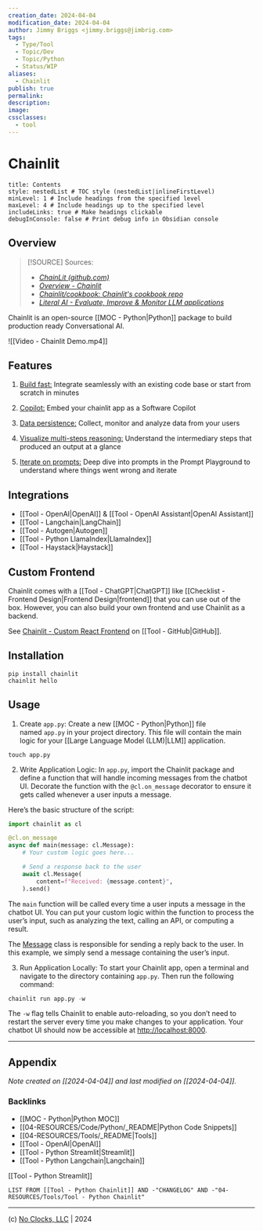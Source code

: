 ```yaml
---
creation_date: 2024-04-04
modification_date: 2024-04-04
author: Jimmy Briggs <jimmy.briggs@jimbrig.com>
tags:
  - Type/Tool
  - Topic/Dev
  - Topic/Python
  - Status/WIP
aliases:
  - Chainlit
publish: true
permalink:
description:
image:
cssclasses:
  - tool
---
```


# Chainlit

```table-of-contents
title: Contents 
style: nestedList # TOC style (nestedList|inlineFirstLevel)
minLevel: 1 # Include headings from the specified level
maxLevel: 4 # Include headings up to the specified level
includeLinks: true # Make headings clickable
debugInConsole: false # Print debug info in Obsidian console
```

## Overview

> [!SOURCE] Sources:
> - *[ChainLit (github.com)](https://github.com/Chainlit)*
> - *[Overview - Chainlit](https://docs.chainlit.io/get-started/overview)*
> - *[Chainlit/cookbook: Chainlit's cookbook repo](https://github.com/Chainlit/cookbook)*
> - *[Literal AI - Evaluate, Improve & Monitor LLM applications](https://getliteral.ai/)*

Chainlit is an open-source [[MOC - Python|Python]] package to build production ready Conversational AI.

![[Video - Chainlit Demo.mp4]]

## Features

1. [Build fast:](https://docs.chainlit.io/examples/openai-sql) Integrate seamlessly with an existing code base or start from scratch in minutes
    
2. [Copilot:](https://docs.chainlit.io/deployment/copilot) Embed your chainlit app as a Software Copilot
    
3. [Data persistence:](https://docs.chainlit.io/data-persistence/overview) Collect, monitor and analyze data from your users
    
4. [Visualize multi-steps reasoning:](https://docs.chainlit.io/concepts/step) Understand the intermediary steps that produced an output at a glance
    
5. [Iterate on prompts:](https://docs.chainlit.io/advanced-features/prompt-playground) Deep dive into prompts in the Prompt Playground to understand where things went wrong and iterate

## Integrations

- [[Tool - OpenAI|OpenAI]] & [[Tool - OpenAI Assistant|OpenAI Assistant]]
- [[Tool - Langchain|LangChain]]
- [[Tool - Autogen|Autogen]]
- [[Tool - Python LlamaIndex|LlamaIndex]]
- [[Tool - Haystack|Haystack]]

## Custom Frontend

Chainlit comes with a [[Tool - ChatGPT|ChatGPT]] like [[Checklist - Frontend Design|Frontend Design|frontend]] that you can use out of the box. However, you can also build your own frontend and use Chainlit as a backend.

See [Chainlit - Custom React Frontend](https://github.com/Chainlit/cookbook/tree/main/custom-frontend) on [[Tool - GitHub|GitHub]].

## Installation

```shell
pip install chainlit
chainlit hello
```

## Usage

1. Create `app.py`: Create a new [[MOC - Python|Python]] file named `app.py` in your project directory. This file will contain the main logic for your [[Large Language Model (LLM)|LLM]] application.

```shell
touch app.py
```

2. Write Application Logic: In `app.py`, import the Chainlit package and define a function that will handle incoming messages from the chatbot UI. Decorate the function with the `@cl.on_message` decorator to ensure it gets called whenever a user inputs a message.

Here’s the basic structure of the script:

```python
import chainlit as cl

@cl.on_message
async def main(message: cl.Message):
    # Your custom logic goes here...

    # Send a response back to the user
    await cl.Message(
        content=f"Received: {message.content}",
    ).send()
```

The `main` function will be called every time a user inputs a message in the chatbot UI. You can put your custom logic within the function to process the user’s input, such as analyzing the text, calling an API, or computing a result.

The [Message](https://docs.chainlit.io/api-reference/message) class is responsible for sending a reply back to the user. In this example, we simply send a message containing the user’s input.

3. Run Application Locally: To start your Chainlit app, open a terminal and navigate to the directory containing `app.py`. Then run the following command:

```python
chainlit run app.py -w
```

The `-w` flag tells Chainlit to enable auto-reloading, so you don’t need to restart the server every time you make changes to your application. Your chatbot UI should now be accessible at [http://localhost:8000](http://localhost:8000/).

***

## Appendix

*Note created on [[2024-04-04]] and last modified on [[2024-04-04]].*

### Backlinks

- [[MOC - Python|Python MOC]]
- [[04-RESOURCES/Code/Python/_README|Python Code Snippets]]
- [[04-RESOURCES/Tools/_README|Tools]]
- [[Tool - OpenAI|OpenAI]]
- [[Tool - Python Streamlit|Streamlit]]
- [[Tool - Python Langchain|Langchain]]

[[Tool - Python Streamlit]]

```dataview
LIST FROM [[Tool - Python Chainlit]] AND -"CHANGELOG" AND -"04-RESOURCES/Tools/Tool - Python Chainlit"
```

***

(c) [No Clocks, LLC](https://github.com/noclocks) | 2024
